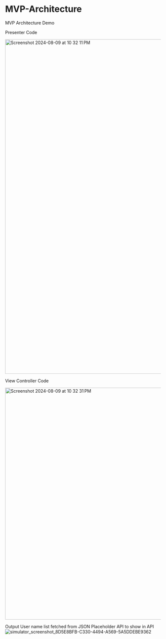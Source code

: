 # MVP-Architecture
MVP Architecture Demo

Presenter Code 

<img width="1082" alt="Screenshot 2024-08-09 at 10 32 11 PM" src="https://github.com/user-attachments/assets/a2361289-a76e-4502-8177-bacaaf12c02b">

View Controller Code 

<img width="750" alt="Screenshot 2024-08-09 at 10 32 31 PM" src="https://github.com/user-attachments/assets/7492e5ab-2221-4f1f-896b-12efdf23554f">

Output User name list fetched from JSON Placeholder API to show in API
![simulator_screenshot_8D5E8BFB-C330-4494-A569-5A5DDEBE9362](https://github.com/user-attachments/assets/72aed2d3-f9f1-4e36-a5e2-062ef9fb6b17)
